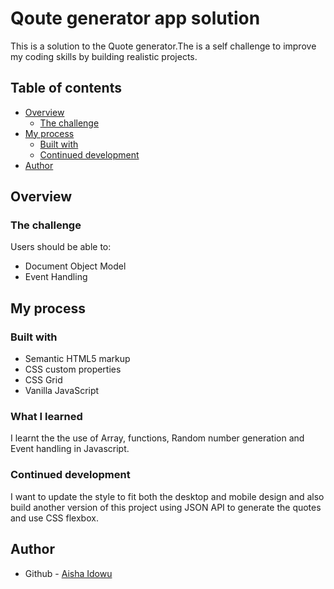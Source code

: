 # Qoute generator app solution

This is a solution to the Quote generator.The is a self challenge to improve my coding skills by building realistic projects.

## Table of contents

- [Overview](#overview)
  - [The challenge](#the-challenge)
- [My process](#my-process)
  - [Built with](#built-with)
  - [Continued development](#continued-development)
- [Author](#author)


## Overview

### The challenge

Users should be able to:
- Document Object Model
- Event Handling

## My process

### Built with
- Semantic HTML5 markup
- CSS custom properties
- CSS Grid
- Vanilla JavaScript


### What I learned
I learnt the the use of Array, functions, Random number generation and Event handling in Javascript.

### Continued development
I want to update the style to fit both the desktop and mobile design and also build another version of this project using JSON API to generate the quotes and use CSS flexbox.

## Author
- Github - [Aisha Idowu](https://github.com/AishaIdowu)

